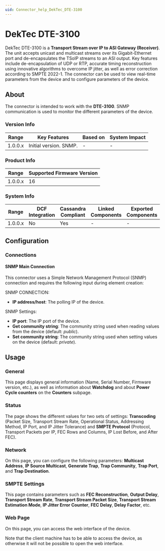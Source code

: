 ```yaml
---
uid: Connector_help_DekTec_DTE-3100
---
```


# DekTec DTE-3100

DekTec DTE-3100 is a **Transport Stream over IP to ASI Gateway (Receiver)**. The unit accepts unicast and multicast streams over its Gigabit-Ethernet port and de-encapsulates the TSoIP streams to an ASI output. Key features include de-encapsulation of UDP or RTP, accurate timing reconstruction using innovative algorithms to overcome IP jitter, as well as error correction according to SMPTE 2022-1. The connector can be used to view real-time parameters from the device and to configure parameters of the device.

## About

The connector is intended to work with the **DTE-3100**. SNMP communication is used to monitor the different parameters of the device.

### Version Info

| Range   | Key Features           | Based on | System Impact |
|---------|------------------------|----------|---------------|
| 1.0.0.x | Initial version. SNMP. | -        | -             |

### Product Info

| Range   | Supported Firmware Version |
|---------|----------------------------|
| 1.0.0.x | 16                         |

### System Info

| Range   | DCF Integration | Cassandra Compliant | Linked Components | Exported Components |
|---------|-----------------|---------------------|-------------------|---------------------|
| 1.0.0.x | No              | Yes                 | -                 | -                   |

## Configuration

### Connections

#### SNMP Main Connection

This connector uses a Simple Network Management Protocol (SNMP) connection and requires the following input during element creation:

SNMP CONNECTION:

- **IP address/host**: The polling IP of the device.

SNMP Settings:

- **IP port**: The IP port of the device.
- **Get community string**: The community string used when reading values from the device (default: *public*).
- **Set community string**: The community string used when setting values on the device (default: *private*).

## Usage

### General

This page displays general information (Name, Serial Number, Firmware version, etc.), as well as information about **Watchdog** and about **Power Cycle counters** on the **Counters** subpage.

### Status

The page shows the different values for two sets of settings: **Transcoding** (Packet Size, Transport Stream Rate, Operational Status, Addressing Method, IP Port, and IP Jitter Tolerance) and **SMPTE Protocol** (Protocol, Transport Packets per IP, FEC Rows and Columns, IP Lost Before, and After FEC).

### Network

On this page, you can configure the following parameters: **Multicast Address**, **IP Source Multicast**, **Generate Trap**, **Trap Community**, **Trap Port**, and **Trap Destination**.

### SMPTE Settings

This page contains parameters such as **FEC Reconstruction**, **Output Delay**, **Transport Stream Rate**, **Transport Stream Packet Size**, **Transport Stream Estimation Mode**, **IP Jitter Error Counter**, **FEC Delay**, **Delay Factor**, etc.

### Web Page

On this page, you can access the web interface of the device.

Note that the client machine has to be able to access the device, as otherwise it will not be possible to open the web interface.
